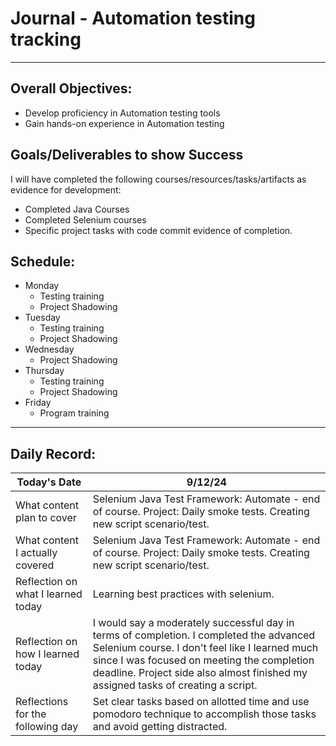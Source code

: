 # Journal - Automation testing tracking

---

## Overall Objectives:

[//]: # (The example\(s\) below should be specifics of the content that you plan on covering over the course of the 2 week learning period.  Additionally, they should be based directly on feedback from your manager.)
- Develop proficiency in Automation testing tools
- Gain hands-on experience in Automation testing

## Goals/Deliverables to show Success
I will have completed the following courses/resources/tasks/artifacts as evidence for development:

[//]: # (The example\(s\) below are EXHAUSTIVE, and should be attinable within the scope of the two weeks. You can have stretch goals if you like, but be reasonable with yourself in terms of what is a fair workload)
- Completed Java Courses
- Completed Selenium courses
- Specific project tasks with code commit evidence of completion.

## Schedule:

[//]: # (Complete this outline to show what you plan on covering each day - remember however, that this will likely change depending on your pprogress.  That is fine - just update it when you need to!)

- Monday
    - Testing training
    - Project Shadowing
- Tuesday
    - Testing training
    - Project Shadowing
- Wednesday
    - Project Shadowing
- Thursday
    - Testing training
    - Project Shadowing
- Friday
    - Program training

--- 
## Daily Record:
[//]: # (You’ll make one of these each day - just copy, paste, and edit the entry, keeping the most recent post at the top of this page. 
This reflection is what you’ll use to share out each day at standup.  
Remember however, that it is a guide only, and should be used accordingly.)

[//]: # (***Lastly, please remember that this daily record is for you.  
While your coaches will use it as a soft point of accountability, 
you should use it only as much as it supports your reflections in learning.
Sentences, bullet points, paragraphs, copy and pastes are welcome!***)

| Today's Date  | 9/12/24                                                                                                                                                                                                                                                                      | 
|---|------------------------------------------------------------------------------------------------------------------------------------------------------------------------------------------------------------------------------------------------------------------------------|
| What content plan to cover  | Selenium Java Test Framework: Automate - end of course. Project: Daily smoke tests. Creating new script scenario/test.                                                                                                                                                       |   
| What content I actually covered | Selenium Java Test Framework: Automate - end of course. Project: Daily smoke tests. Creating new script scenario/test.                                                                                                                                                       |  
| Reflection on what I learned today | Learning best practices with selenium.                                                                                                                                                                                                                                       |   
| Reflection on how I learned today | I would say a moderately successful day in terms of completion. I completed the advanced Selenium course. I don't feel like I learned much since I was focused on meeting the completion deadline. Project side also almost finished my assigned tasks of creating a script. |
| Reflections for the following day| Set clear tasks based on allotted time and use pomodoro technique to accomplish those tasks and avoid getting distracted.                                                                                                                                                    
